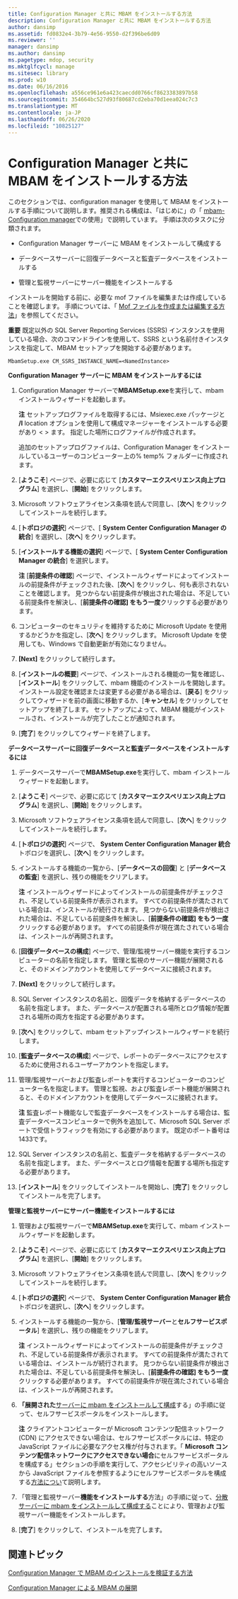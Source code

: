 ```yaml
---
title: Configuration Manager と共に MBAM をインストールする方法
description: Configuration Manager と共に MBAM をインストールする方法
author: dansimp
ms.assetid: fd0832e4-3b79-4e56-9550-d2f396be6d09
ms.reviewer: ''
manager: dansimp
ms.author: dansimp
ms.pagetype: mdop, security
ms.mktglfcycl: manage
ms.sitesec: library
ms.prod: w10
ms.date: 06/16/2016
ms.openlocfilehash: a556ce961e6a423caecdd0766cf8623383897b58
ms.sourcegitcommit: 354664bc527d93f80687cd2eba70d1eea024c7c3
ms.translationtype: MT
ms.contentlocale: ja-JP
ms.lasthandoff: 06/26/2020
ms.locfileid: "10825127"
---
```

# Configuration Manager と共に MBAM をインストールする方法


このセクションでは、configuration manager を使用して MBAM をインストールする手順について説明します。推奨される構成は、「はじめに」の「 [mbam-Configuration manager](getting-started---using-mbam-with-configuration-manager.md)での使用」で説明しています。 手順は次のタスクに分類されます。

-   Configuration Manager サーバーに MBAM をインストールして構成する

-   データベースサーバーに回復データベースと監査データベースをインストールする

-   管理と監視サーバーにサーバー機能をインストールする

インストールを開始する前に、必要な mof ファイルを編集または作成していることを確認します。 手順については、「 [Mof ファイルを作成または編集する方法](how-to-create-or-edit-the-mof-files.md)」を参照してください。

**重要** 既定以外の SQL Server Reporting Services (SSRS) インスタンスを使用している場合、次のコマンドラインを使用して、SSRS という名前付きインスタンスを指定して、MBAM セットアップを開始する必要があります。

`MbamSetup.exe CM_SSRS_INSTANCE_NAME=<NamedInstance>`

 

**Configuration Manager サーバーに MBAM をインストールするには**

1.  Configuration Manager サーバーで**MBAMSetup.exe**を実行して、mbam インストールウィザードを起動します。

    **注** セットアップログファイルを取得するには、Msiexec.exe パッケージと **/l** location オプションを使用して構成マネージャーをインストールする必要があり &lt; &gt; ます。 指定した場所にログファイルが作成されます。

    追加のセットアップログファイルは、Configuration Manager をインストールしているユーザーのコンピューター上の% temp% フォルダーに作成されます。

     

2.  [**ようこそ**] ページで、必要に応じて [**カスタマーエクスペリエンス向上プログラム**] を選択し、[**開始**] をクリックします。

3.  Microsoft ソフトウェアライセンス条項を読んで同意し、[**次へ**] をクリックしてインストールを続行します。

4.  [**トポロジの選択**] ページで、[ **System Center Configuration Manager の統合**] を選択し、[**次へ**] をクリックします。

5.  [**インストールする機能の選択**] ページで、[ **System Center Configuration Manager の統合**] を選択します。

    **注** [**前提条件の確認**] ページで、インストールウィザードによってインストールの前提条件がチェックされた後、[**次へ**] をクリックし、何も表示されないことを確認します。 見つからない前提条件が検出された場合は、不足している前提条件を解決し、[**前提条件の確認] をもう一度**クリックする必要があります。

     

6.  コンピューターのセキュリティを維持するために Microsoft Update を使用するかどうかを指定し、[**次へ**] をクリックします。 Microsoft Update を使用しても、Windows で自動更新が有効になりません。

7.  **[Next]** をクリックして続行します。

8.  [**インストールの概要**] ページで、インストールされる機能の一覧を確認し、[**インストール**] をクリックして、mbam 機能のインストールを開始します。 インストール設定を確認または変更する必要がある場合は、[**戻る**] をクリックしてウィザードを前の画面に移動するか、[**キャンセル**] をクリックしてセットアップを終了します。 セットアップによって、MBAM 機能がインストールされ、インストールが完了したことが通知されます。

9.  [**完了**] をクリックしてウィザードを終了します。

**データベースサーバーに回復データベースと監査データベースをインストールするには**

1.  データベースサーバーで**MBAMSetup.exe**を実行して、mbam インストールウィザードを起動します。

2.  [**ようこそ**] ページで、必要に応じて [**カスタマーエクスペリエンス向上プログラム**] を選択し、[**開始**] をクリックします。

3.  Microsoft ソフトウェアライセンス条項を読んで同意し、[**次へ**] をクリックしてインストールを続行します。

4.  [**トポロジの選択**] ページで、 **System Center Configuration Manager 統合**トポロジを選択し、[**次へ**] をクリックします。

5.  インストールする機能の一覧から、[**データベースの回復**] と [**データベースの監査**] を選択し、残りの機能をクリアします。

    **注** インストールウィザードによってインストールの前提条件がチェックされ、不足している前提条件が表示されます。 すべての前提条件が満たされている場合は、インストールが続行されます。 見つからない前提条件が検出された場合は、不足している前提条件を解決し、[**前提条件の確認] をもう一度**クリックする必要があります。 すべての前提条件が現在満たされている場合は、インストールが再開されます。

     

6.  [**回復データベースの構成**] ページで、管理/監視サーバー機能を実行するコンピューターの名前を指定します。 管理と監視のサーバー機能が展開されると、そのドメインアカウントを使用してデータベースに接続されます。

7.  **[Next]** をクリックして続行します。

8.  SQL Server インスタンスの名前と、回復データを格納するデータベースの名前を指定します。 また、データベースが配置される場所とログ情報が配置される場所の両方を指定する必要があります。

9.  [**次へ**] をクリックして、mbam セットアップインストールウィザードを続行します。

10. [**監査データベースの構成**] ページで、レポートのデータベースにアクセスするために使用されるユーザーアカウントを指定します。

11. 管理/監視サーバーおよび監査レポートを実行するコンピューターのコンピューター名を指定します。 管理と監視、および監査レポート機能が展開されると、そのドメインアカウントを使用してデータベースに接続されます。

    **注** 監査レポート機能なしで監査データベースをインストールする場合は、監査データベースコンピューターで例外を追加して、Microsoft SQL Server ポートで受信トラフィックを有効にする必要があります。 既定のポート番号は1433です。

     

12. SQL Server インスタンスの名前と、監査データを格納するデータベースの名前を指定します。 また、データベースとログ情報を配置する場所も指定する必要があります。

13. [**インストール**] をクリックしてインストールを開始し、[**完了**] をクリックしてインストールを完了します。

**管理と監視サーバーにサーバー機能をインストールするには**

1.  管理および監視サーバーで**MBAMSetup.exe**を実行して、mbam インストールウィザードを起動します。

2.  [**ようこそ**] ページで、必要に応じて [**カスタマーエクスペリエンス向上プログラム**] を選択し、[**開始**] をクリックします。

3.  Microsoft ソフトウェアライセンス条項を読んで同意し、[**次へ**] をクリックしてインストールを続行します。

4.  [**トポロジの選択**] ページで、 **System Center Configuration Manager 統合**トポロジを選択し、[**次へ**] をクリックします。

5.  インストールする機能の一覧から、[**管理/監視サーバー**と**セルフサービスポータル**] を選択し、残りの機能をクリアします。

    **注** インストールウィザードによってインストールの前提条件がチェックされ、不足している前提条件が表示されます。 すべての前提条件が満たされている場合は、インストールが続行されます。 見つからない前提条件が検出された場合は、不足している前提条件を解決し、[**前提条件の確認] をもう一度**クリックする必要があります。 すべての前提条件が現在満たされている場合は、インストールが再開されます。

     

6.  **「展開された**[サーバーに mbam をインストールして構成](how-to-install-and-configure-mbam-on-distributed-servers-mbam-2.md)する」の手順に従って、セルフサービスポータルをインストールします。

    **注** クライアントコンピューターが Microsoft コンテンツ配信ネットワーク (CDN) にアクセスできない場合は、セルフサービスポータルには、特定の JavaScript ファイルに必要なアクセス権が付与されます。「 **Microsoft コンテンツ配信ネットワークにアクセスできない場合**にセルフサービスポータルを構成する」セクションの手順を実行して、アクセシビリティの高いソースから JavaScript ファイルを参照するようにセルフサービスポータルを構成する[方法につい](how-to-install-and-configure-mbam-on-distributed-servers-mbam-2.md)て説明します。

     

7.  「管理と監視サーバー**機能をインストールする**方法」の手順に従って、[分散サーバーに mbam をインストールして構成する](how-to-install-and-configure-mbam-on-distributed-servers-mbam-2.md)ことにより、管理および監視サーバー機能をインストールします。

8.  [**完了**] をクリックして、インストールを完了します。

## 関連トピック


[Configuration Manager で MBAM のインストールを検証する方法](how-to-validate-the-mbam-installation-with-configuration-manager.md)

[Configuration Manager による MBAM の展開](deploying-mbam-with-configuration-manager-mbam2.md)

 

 





